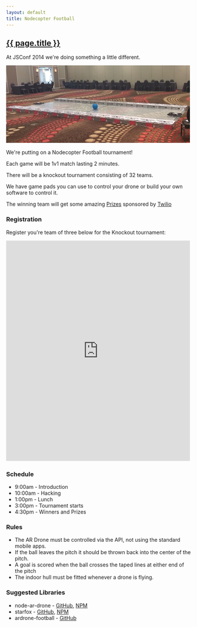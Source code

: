```yaml
---
layout: default
title: Nodecopter Football
---
```


<h2 id="football"><a href="#football">{{ page.title }}</a></h2>

At JSConf 2014 we're doing something a little different.

![Nodecopter football image](/img/football.jpg)

We're putting on a Nodecopter Football tournament!

Each game will be 1v1 match lasting 2 minutes.

There will be a knockout tournament consisting of 32 teams.

We have game pads you can use to control your drone or build your own software to control it.

The winning team will get some amazing [Prizes](https://gist.github.com/kwhinnery/52aac1a63553e841e7f7) sponsored by [Twilio](https://www.twilio.com/)

### Registration

Register you're team of three below for the Knockout tournament:

<iframe src="https://docs.google.com/forms/d/1KNuXqr1tUT8CodR19dmSOZJ0GUc3UdLYzDUFiwJN_VU/viewform?embedded=true" width="500" height="600" frameborder="0" marginheight="0" marginwidth="0">Loading...</iframe>

### Schedule

* 9:00am - Introduction
* 10:00am - Hacking
* 1:00pm - Lunch
* 3:00pm - Tournament starts
* 4:30pm - Winners and Prizes

### Rules

* The AR Drone must be controlled via the API, not using the standard mobile apps.
* If the ball leaves the pitch it should be thrown back into the center of the pitch.
* A goal is scored when the ball crosses the taped lines at either end of the pitch
* The indoor hull must be fitted whenever a drone is flying.

### Suggested Libraries

* node-ar-drone - [GitHub](https://github.com/felixge/node-ar-drone), [NPM](https://www.npmjs.org/package/ar-drone)
* starfox - [GitHub](https://github.com/kwhinnery/starfox), [NPM](http://npmjs.org/package/starfox)
* ardrone-football - [GitHub](https://github.com/nodecopter/ardrone-football)
